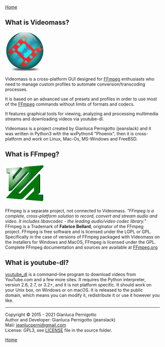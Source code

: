 [Home](index.md)

## What is Videomass?
![Image](/images/videomass.png)

Videomass is a cross-platform GUI designed for [FFmpeg](https://www.ffmpeg.org/) 
enthusiasts who need to manage custom profiles to automate conversion/transcoding 
processes.   

It is based on an advanced use of presets and profiles in order to use most of 
the [FFmpeg](https://www.ffmpeg.org/) commands without limits of formats and 
codecs.   

It features graphical tools for viewing, analyzing and processing multimedia 
streams and downloading videos via youtube-dl.  

Videomass is a project created by Gianluca Pernigotto (jeanslack) and it was
written in Python3 with the wxPython4 "Phoenix", then it is cross-platform and
work on Linux, Mac-Os, MS-Windows and FreeBSD.

## What is FFmpeg?
![Image](/images/FFmpeg2.png)

FFmpeg is a separate project, not connected to Videomass. *"FFmpeg is a
complete, cross-platform solution to record, convert and stream audio and video.
It includes libavcodec - the leading audio/video codec library."* FFmpeg is a
Trademark of **Fabrice Bellard**, originator of the FFmpeg project. FFmpeg is
free software and is licensed under the LGPL or GPL. Specifically in the case
of versions of FFmpeg packaged with Videomass on the installers for Windows and
MacOS, FFmpeg is licensed under the GPL. Complete FFmpeg documentation and
sources are available at [FFmpeg.org](https://www.ffmpeg.org/)

## What is youtube-dl?

[youtube_dl](http://ytdl-org.github.io/youtube-dl/) is a command-line program to
download videos from YouTube.com and a few more sites. It requires the Python
interpreter, version 2.6, 2.7, or 3.2+, and it is not platform specific.
It should work on your Unix box, on Windows or on macOS. It is released to the
public domain, which means you can modify it, redistribute it or use it however
you like.

------------------------------------------------
Copyright © 2015 - 2021 Gianluca Pernigotto   
Author and Developer: Gianluca Pernigotto (jeanslack)   
Mail: <jeanlucperni@gmail.com>   
License: GPL3, see [LICENSE](https://github.com/jeanslack/Videomass/blob/gh-pages/LICENSE) file in the source folder.   

[Home](index.md)
